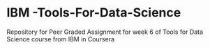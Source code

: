 # IBM -Tools-For-Data-Science
Repository for Peer Graded Assignment for week 6 of Tools for Data Science course from IBM in Coursera
